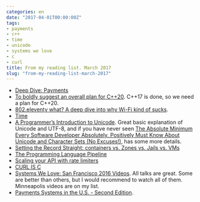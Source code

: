 ```yaml
---
categories: en
date: "2017-04-01T00:00:00Z"
tags:
- payments
- c++
- time
- unicode
- systems we love
- c
- curl
title: From my reading list. March 2017
slug: "from-my-reading-list-march-2017"
---
```


- [Deep Dive:
  Payments](https://tech.affirm.com/deep-dive-payments-60f5d17f6c71)
- [To boldly suggest an overall plan for
  C++20](http://www.open-std.org/jtc1/sc22/wg21/docs/papers/2017/p0592r0.html).
  C++17 is done, so we need a plan for C++20.
- [802.eleventy what? A deep dive into why Wi-Fi kind of
  sucks](https://arstechnica.com/information-technology/2017/03/802-eleventy-what-a-deep-dive-into-why-wi-fi-kind-of-sucks/).
- [Time](https://unix4lyfe.org/time/)
- [A Programmer’s Introduction to Unicode](http://reedbeta.com/blog/programmers-intro-to-unicode/). Great basic explanation of Unicode and UTF-8, and if you have never seen [The Absolute Minimum Every Software Developer Absolutely, Positively Must Know About Unicode and Character Sets (No Excuses!)](https://www.joelonsoftware.com/2003/10/08/the-absolute-minimum-every-software-developer-absolutely-positively-must-know-about-unicode-and-character-sets-no-excuses/), has some more details.
- [Setting the Record Straight: containers vs. Zones vs. Jails vs. VMs](https://blog.jessfraz.com/post/containers-zones-jails-vms/)
- [The Programming Language Pipeline](https://medium.com/@william01110111/the-programming-language-pipeline-91d3f449c919)
- [Scaling your API with rate limiters](https://stripe.com/blog/rate-limiters)
- [CURL IS C](https://daniel.haxx.se/blog/2017/03/27/curl-is-c/)
- [Systems We Love: San Francisco 2016 Videos](https://systemswe.love/archive/san-francisco-2016).
    All talks are great. Some are better than others, but I would recommend to watch
    all of them. Minneapolis videos are on my list.
- [Payments Systems in the U.S. - Second Edition](https://www.goodreads.com/book/show/20968289-payments-systems-in-the-u-s---second-edition).